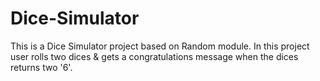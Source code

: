 # Dice-Simulator
This is a Dice Simulator project based on Random module. 
In this project user rolls two dices & gets a congratulations message when the dices returns two '6'.

